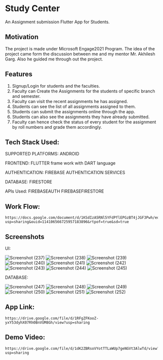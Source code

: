 # Study Center

An Assignment submission Flutter App for Students.

## Motivation

The project is made under Microsoft Engage2021 Program. The idea of the project came form the discussion between me and my mentor Mr. Akhilesh Garg. Also he guided me through out the project.

## Features
  
  1. Signup/Login for students and the faculties.
  2. Faculty can Create the Assignments for the students of specific branch and semester.
  3. Faculty can visit the recent assignments he has assigned.
  4. Students can see the list of all assignments assigned to them.
  5. Students can submit the assignments online through the app.
  6. Students can also see the assignments they have already submitted.
  7. Faculty can hence check the status of every student for the assignment by roll numbers and grade them accordingly.
  
## Tech Stack Used:
  
  SUPPORTED PLATFORMS:
      ANDROID
  
  FRONTEND:
      FLUTTER frame work with DART language
  
  AUTHENTICATION: 
      FIREBASE AUTHENTICATION SERVICES
  
  DATABASE:
      FIRESTORE
  
  APIs Used:
       FIREBASEAUTH
       FIREBASEFIRESTORE
       
 ## Work Flow:
 
    https://docs.google.com/document/d/1KSdIzA5RNl5YFdPflEPGzBT4jJGF3Pwh/edit?usp=sharing&ouid=114106566725957183896&rtpof=true&sd=true

       
 ## Screenshots
  
  UI:
      
![Screenshot (237)](https://user-images.githubusercontent.com/50518164/143775840-951f547a-6b3b-40f6-b37c-9281cb6795f2.png)
![Screenshot (238)](https://user-images.githubusercontent.com/50518164/143775843-9c01e0cf-3ac5-4c14-9b51-4391600ba12d.png)
![Screenshot (239)](https://user-images.githubusercontent.com/50518164/143775844-7c4847a6-e0c4-42ee-93af-8261fe8434f2.png)
![Screenshot (240)](https://user-images.githubusercontent.com/50518164/143775846-6b87d271-3dcd-4361-aa1a-913db2683a6d.png)
![Screenshot (241)](https://user-images.githubusercontent.com/50518164/143775849-46186f04-cf94-4b4c-aca6-d370879290f9.png)
![Screenshot (242)](https://user-images.githubusercontent.com/50518164/143775850-3ba4a2c0-b3cf-4b23-911d-467a722e5784.png)
![Screenshot (243)](https://user-images.githubusercontent.com/50518164/143775852-c941cc8f-f469-4644-b6f6-22029c2ab645.png)
![Screenshot (244)](https://user-images.githubusercontent.com/50518164/143775853-4fe6a72a-ef06-4092-a594-a56dd7429a12.png)
![Screenshot (245)](https://user-images.githubusercontent.com/50518164/143775854-1e1c158b-93a3-4330-8894-f7e0916c70be.png)

  DATABASE:
 
![Screenshot (247)](https://user-images.githubusercontent.com/50518164/143776580-88b42dd2-8769-4b02-b378-0e02e6972100.png)
![Screenshot (248)](https://user-images.githubusercontent.com/50518164/143776582-ebbf3501-2f7c-4f4f-9585-be7c554469c0.png)
![Screenshot (249)](https://user-images.githubusercontent.com/50518164/143776583-ed844d6f-fc11-40e2-b4da-2628d71a7244.png)
![Screenshot (250)](https://user-images.githubusercontent.com/50518164/143776585-a20afc4b-1f6a-4a7d-af51-8579aeeece7d.png)
![Screenshot (251)](https://user-images.githubusercontent.com/50518164/143776587-309ff35f-045b-4ddc-bc26-31280d134e0f.png)
![Screenshot (252)](https://user-images.githubusercontent.com/50518164/143776588-755eafee-8099-4bec-82c9-7af77968a6c3.png)


## App Link:
    https://drive.google.com/file/d/1RFgZFKooZ-yxY53dyhX07Rh0BnVUM8Gh/view?usp=sharing
    
## Demo Video:
    https://drive.google.com/file/d/1dK2ZBRsoVYotTTLaWUp7geNGVt3AlwTd/view?usp=sharing

      
  
  
